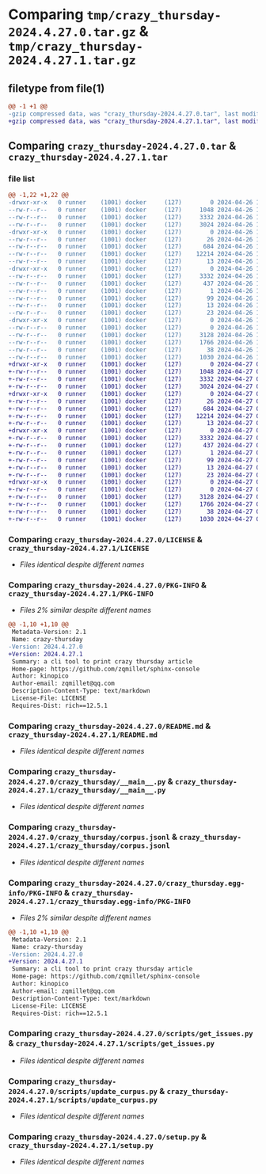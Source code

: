 # Comparing `tmp/crazy_thursday-2024.4.27.0.tar.gz` & `tmp/crazy_thursday-2024.4.27.1.tar.gz`

## filetype from file(1)

```diff
@@ -1 +1 @@
-gzip compressed data, was "crazy_thursday-2024.4.27.0.tar", last modified: Fri Apr 26 17:29:25 2024, max compression
+gzip compressed data, was "crazy_thursday-2024.4.27.1.tar", last modified: Sat Apr 27 05:28:10 2024, max compression
```

## Comparing `crazy_thursday-2024.4.27.0.tar` & `crazy_thursday-2024.4.27.1.tar`

### file list

```diff
@@ -1,22 +1,22 @@
-drwxr-xr-x   0 runner    (1001) docker     (127)        0 2024-04-26 17:29:25.700745 crazy_thursday-2024.4.27.0/
--rw-r--r--   0 runner    (1001) docker     (127)     1048 2024-04-26 17:29:18.000000 crazy_thursday-2024.4.27.0/LICENSE
--rw-r--r--   0 runner    (1001) docker     (127)     3332 2024-04-26 17:29:25.696745 crazy_thursday-2024.4.27.0/PKG-INFO
--rw-r--r--   0 runner    (1001) docker     (127)     3024 2024-04-26 17:29:18.000000 crazy_thursday-2024.4.27.0/README.md
-drwxr-xr-x   0 runner    (1001) docker     (127)        0 2024-04-26 17:29:25.696745 crazy_thursday-2024.4.27.0/crazy_thursday/
--rw-r--r--   0 runner    (1001) docker     (127)       26 2024-04-26 17:29:22.000000 crazy_thursday-2024.4.27.0/crazy_thursday/__init__.py
--rw-r--r--   0 runner    (1001) docker     (127)      684 2024-04-26 17:29:18.000000 crazy_thursday-2024.4.27.0/crazy_thursday/__main__.py
--rw-r--r--   0 runner    (1001) docker     (127)    12214 2024-04-26 17:29:22.000000 crazy_thursday-2024.4.27.0/crazy_thursday/corpus.jsonl
--rw-r--r--   0 runner    (1001) docker     (127)       13 2024-04-26 17:29:18.000000 crazy_thursday-2024.4.27.0/crazy_thursday/requirements.txt
-drwxr-xr-x   0 runner    (1001) docker     (127)        0 2024-04-26 17:29:25.696745 crazy_thursday-2024.4.27.0/crazy_thursday.egg-info/
--rw-r--r--   0 runner    (1001) docker     (127)     3332 2024-04-26 17:29:25.000000 crazy_thursday-2024.4.27.0/crazy_thursday.egg-info/PKG-INFO
--rw-r--r--   0 runner    (1001) docker     (127)      437 2024-04-26 17:29:25.000000 crazy_thursday-2024.4.27.0/crazy_thursday.egg-info/SOURCES.txt
--rw-r--r--   0 runner    (1001) docker     (127)        1 2024-04-26 17:29:25.000000 crazy_thursday-2024.4.27.0/crazy_thursday.egg-info/dependency_links.txt
--rw-r--r--   0 runner    (1001) docker     (127)       99 2024-04-26 17:29:25.000000 crazy_thursday-2024.4.27.0/crazy_thursday.egg-info/entry_points.txt
--rw-r--r--   0 runner    (1001) docker     (127)       13 2024-04-26 17:29:25.000000 crazy_thursday-2024.4.27.0/crazy_thursday.egg-info/requires.txt
--rw-r--r--   0 runner    (1001) docker     (127)       23 2024-04-26 17:29:25.000000 crazy_thursday-2024.4.27.0/crazy_thursday.egg-info/top_level.txt
-drwxr-xr-x   0 runner    (1001) docker     (127)        0 2024-04-26 17:29:25.696745 crazy_thursday-2024.4.27.0/scripts/
--rw-r--r--   0 runner    (1001) docker     (127)        0 2024-04-26 17:29:18.000000 crazy_thursday-2024.4.27.0/scripts/__init__.py
--rw-r--r--   0 runner    (1001) docker     (127)     3128 2024-04-26 17:29:18.000000 crazy_thursday-2024.4.27.0/scripts/get_issues.py
--rw-r--r--   0 runner    (1001) docker     (127)     1766 2024-04-26 17:29:18.000000 crazy_thursday-2024.4.27.0/scripts/update_curpus.py
--rw-r--r--   0 runner    (1001) docker     (127)       38 2024-04-26 17:29:25.700745 crazy_thursday-2024.4.27.0/setup.cfg
--rw-r--r--   0 runner    (1001) docker     (127)     1030 2024-04-26 17:29:18.000000 crazy_thursday-2024.4.27.0/setup.py
+drwxr-xr-x   0 runner    (1001) docker     (127)        0 2024-04-27 05:28:10.713001 crazy_thursday-2024.4.27.1/
+-rw-r--r--   0 runner    (1001) docker     (127)     1048 2024-04-27 05:28:03.000000 crazy_thursday-2024.4.27.1/LICENSE
+-rw-r--r--   0 runner    (1001) docker     (127)     3332 2024-04-27 05:28:10.709001 crazy_thursday-2024.4.27.1/PKG-INFO
+-rw-r--r--   0 runner    (1001) docker     (127)     3024 2024-04-27 05:28:03.000000 crazy_thursday-2024.4.27.1/README.md
+drwxr-xr-x   0 runner    (1001) docker     (127)        0 2024-04-27 05:28:10.709001 crazy_thursday-2024.4.27.1/crazy_thursday/
+-rw-r--r--   0 runner    (1001) docker     (127)       26 2024-04-27 05:28:06.000000 crazy_thursday-2024.4.27.1/crazy_thursday/__init__.py
+-rw-r--r--   0 runner    (1001) docker     (127)      684 2024-04-27 05:28:03.000000 crazy_thursday-2024.4.27.1/crazy_thursday/__main__.py
+-rw-r--r--   0 runner    (1001) docker     (127)    12214 2024-04-27 05:28:06.000000 crazy_thursday-2024.4.27.1/crazy_thursday/corpus.jsonl
+-rw-r--r--   0 runner    (1001) docker     (127)       13 2024-04-27 05:28:03.000000 crazy_thursday-2024.4.27.1/crazy_thursday/requirements.txt
+drwxr-xr-x   0 runner    (1001) docker     (127)        0 2024-04-27 05:28:10.709001 crazy_thursday-2024.4.27.1/crazy_thursday.egg-info/
+-rw-r--r--   0 runner    (1001) docker     (127)     3332 2024-04-27 05:28:10.000000 crazy_thursday-2024.4.27.1/crazy_thursday.egg-info/PKG-INFO
+-rw-r--r--   0 runner    (1001) docker     (127)      437 2024-04-27 05:28:10.000000 crazy_thursday-2024.4.27.1/crazy_thursday.egg-info/SOURCES.txt
+-rw-r--r--   0 runner    (1001) docker     (127)        1 2024-04-27 05:28:10.000000 crazy_thursday-2024.4.27.1/crazy_thursday.egg-info/dependency_links.txt
+-rw-r--r--   0 runner    (1001) docker     (127)       99 2024-04-27 05:28:10.000000 crazy_thursday-2024.4.27.1/crazy_thursday.egg-info/entry_points.txt
+-rw-r--r--   0 runner    (1001) docker     (127)       13 2024-04-27 05:28:10.000000 crazy_thursday-2024.4.27.1/crazy_thursday.egg-info/requires.txt
+-rw-r--r--   0 runner    (1001) docker     (127)       23 2024-04-27 05:28:10.000000 crazy_thursday-2024.4.27.1/crazy_thursday.egg-info/top_level.txt
+drwxr-xr-x   0 runner    (1001) docker     (127)        0 2024-04-27 05:28:10.709001 crazy_thursday-2024.4.27.1/scripts/
+-rw-r--r--   0 runner    (1001) docker     (127)        0 2024-04-27 05:28:03.000000 crazy_thursday-2024.4.27.1/scripts/__init__.py
+-rw-r--r--   0 runner    (1001) docker     (127)     3128 2024-04-27 05:28:03.000000 crazy_thursday-2024.4.27.1/scripts/get_issues.py
+-rw-r--r--   0 runner    (1001) docker     (127)     1766 2024-04-27 05:28:03.000000 crazy_thursday-2024.4.27.1/scripts/update_curpus.py
+-rw-r--r--   0 runner    (1001) docker     (127)       38 2024-04-27 05:28:10.713001 crazy_thursday-2024.4.27.1/setup.cfg
+-rw-r--r--   0 runner    (1001) docker     (127)     1030 2024-04-27 05:28:03.000000 crazy_thursday-2024.4.27.1/setup.py
```

### Comparing `crazy_thursday-2024.4.27.0/LICENSE` & `crazy_thursday-2024.4.27.1/LICENSE`

 * *Files identical despite different names*

### Comparing `crazy_thursday-2024.4.27.0/PKG-INFO` & `crazy_thursday-2024.4.27.1/PKG-INFO`

 * *Files 2% similar despite different names*

```diff
@@ -1,10 +1,10 @@
 Metadata-Version: 2.1
 Name: crazy-thursday
-Version: 2024.4.27.0
+Version: 2024.4.27.1
 Summary: a cli tool to print crazy thursday article
 Home-page: https://github.com/zqmillet/sphinx-console
 Author: kinopico
 Author-email: zqmillet@qq.com
 Description-Content-Type: text/markdown
 License-File: LICENSE
 Requires-Dist: rich==12.5.1
```

### Comparing `crazy_thursday-2024.4.27.0/README.md` & `crazy_thursday-2024.4.27.1/README.md`

 * *Files identical despite different names*

### Comparing `crazy_thursday-2024.4.27.0/crazy_thursday/__main__.py` & `crazy_thursday-2024.4.27.1/crazy_thursday/__main__.py`

 * *Files identical despite different names*

### Comparing `crazy_thursday-2024.4.27.0/crazy_thursday/corpus.jsonl` & `crazy_thursday-2024.4.27.1/crazy_thursday/corpus.jsonl`

 * *Files identical despite different names*

### Comparing `crazy_thursday-2024.4.27.0/crazy_thursday.egg-info/PKG-INFO` & `crazy_thursday-2024.4.27.1/crazy_thursday.egg-info/PKG-INFO`

 * *Files 2% similar despite different names*

```diff
@@ -1,10 +1,10 @@
 Metadata-Version: 2.1
 Name: crazy-thursday
-Version: 2024.4.27.0
+Version: 2024.4.27.1
 Summary: a cli tool to print crazy thursday article
 Home-page: https://github.com/zqmillet/sphinx-console
 Author: kinopico
 Author-email: zqmillet@qq.com
 Description-Content-Type: text/markdown
 License-File: LICENSE
 Requires-Dist: rich==12.5.1
```

### Comparing `crazy_thursday-2024.4.27.0/scripts/get_issues.py` & `crazy_thursday-2024.4.27.1/scripts/get_issues.py`

 * *Files identical despite different names*

### Comparing `crazy_thursday-2024.4.27.0/scripts/update_curpus.py` & `crazy_thursday-2024.4.27.1/scripts/update_curpus.py`

 * *Files identical despite different names*

### Comparing `crazy_thursday-2024.4.27.0/setup.py` & `crazy_thursday-2024.4.27.1/setup.py`

 * *Files identical despite different names*

